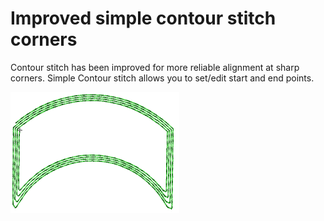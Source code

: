 # Improved simple contour stitch corners

Contour stitch has been improved for more reliable alignment at sharp corners. Simple Contour stitch allows you to set/edit start and end points.

![ContourOutlineCorners.png](assets/ContourOutlineCorners.png)
